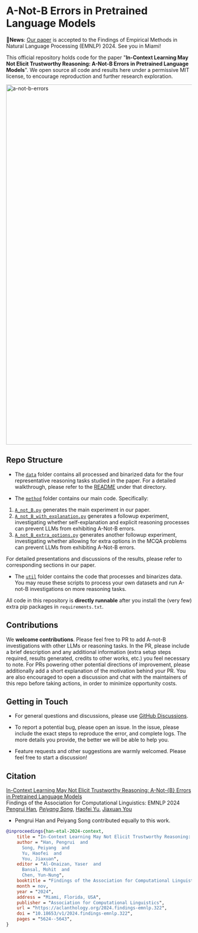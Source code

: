 # A-Not-B Errors in Pretrained Language Models

🚩**News**: [Our paper](https://aclanthology.org/2024.findings-emnlp.322/) is accepted to the Findings of Empirical Methods in Natural Language Processing (EMNLP) 2024. See you in Miami!

This official repository holds code for the paper "**In-Context Learning May Not Elicit Trustworthy Reasoning: A-Not-B Errors in Pretrained Language Models**". We open source all code and results here under a permissive MIT license, to encourage reproduction and further research exploration.

<img width="977" alt="a-not-b-errors" src="https://github.com/user-attachments/assets/9da20cbb-c57b-4cbe-b4fb-357f72da328b">

## Repo Structure

* The [`data`](data) folder contains all processed and binarized data for the four representative reasoning tasks studied in the paper. For a detailed walkthrough, please refer to the [README](data/README.md) under that directory.

* The [`method`](method) folder contains our main code. Specifically:

1) [`A_not_B.py`](method/A_not_B.py) generates the main experiment in our paper.
2) [`A_not_B_with_explanation.py`](method/A_not_B_with_explanation.py) generates a followup experiment, investigating whether self-explanation and explicit reasoning processes can prevent LLMs from exhibiting A-Not-B errors.
3) [`A_not_B_extra_options.py`](method/A_not_B_extra_options.py) generates another followup experiment, investigating whether allowing for extra options in the MCQA problems can prevent LLMs from exhibiting A-Not-B errors.

For detailed presentations and discussions of the results, please refer to corresponding sections in our paper.

* The [`util`](util) folder contains the code that processes and binarizes data. You may reuse these scripts to process your own datasets and run A-not-B investigations on more reasoning tasks.

All code in this repository is **directly runnable** after you install the (very few) extra pip packages in `requirements.txt`.

## Contributions

We **welcome contributions**. Please feel free to PR to add A-not-B investigations with other LLMs or reasoning tasks. In the PR, please include a brief description and any additional information (extra setup steps required, results generated, credits to other works, etc.) you feel necessary to note. For PRs powering other potential directions of improvement, please additionally add a short explanation of the motivation behind your PR. You are also encouraged to open a discussion and chat with the maintainers of this repo before taking actions, in order to minimize opportunity costs.

## Getting in Touch

* For general questions and discussions, please use [GitHub Discussions](https://github.com/lean-dojo/LeanCopilot/discussions). 

* To report a potential bug, please open an issue. In the issue, please include the exact steps to reproduce the error, and complete logs. The more details you provide, the better we will be able to help you.

* Feature requests and other suggestions are warmly welcomed. Please feel free to start a discussion!

## Citation

[In-Context Learning May Not Elicit Trustworthy Reasoning: A-Not-{B} Errors in Pretrained Language Models](https://aclanthology.org/2024.findings-emnlp.322/)  
Findings of the Association for Computational Linguistics: EMNLP 2024  
[Pengrui Han](https://pengrui-han.github.io/)*, [Peiyang Song](https://peiyang-song.github.io/)*, [Haofei Yu](https://haofeiyu.me/), [Jiaxuan You](https://cs.stanford.edu/~jiaxuan/)  
* Pengrui Han and Peiyang Song contributed equally to this work.

```bibtex
@inproceedings{han-etal-2024-context,
    title = "In-Context Learning May Not Elicit Trustworthy Reasoning: A-Not-{B} Errors in Pretrained Language Models",
    author = "Han, Pengrui  and
      Song, Peiyang  and
      Yu, Haofei  and
      You, Jiaxuan",
    editor = "Al-Onaizan, Yaser  and
      Bansal, Mohit  and
      Chen, Yun-Nung",
    booktitle = "Findings of the Association for Computational Linguistics: EMNLP 2024",
    month = nov,
    year = "2024",
    address = "Miami, Florida, USA",
    publisher = "Association for Computational Linguistics",
    url = "https://aclanthology.org/2024.findings-emnlp.322",
    doi = "10.18653/v1/2024.findings-emnlp.322",
    pages = "5624--5643",
}
```
